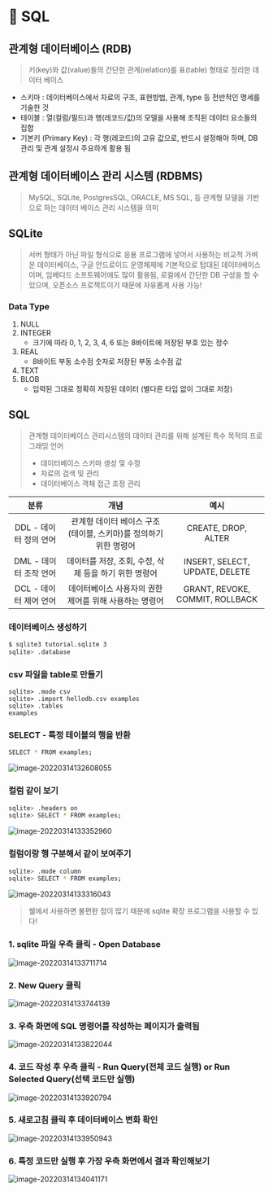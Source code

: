 # 🌱 SQL

## 관계형 데이터베이스 (RDB)

> 키(key)와 값(value)들의 간단한 관계(relation)를 표(table) 형태로 정리한 데이터 베이스

- 스키마 : 데이터베이스에서 자료의 구조, 표현방법, 관계, type 등 전반적인 명세를 기술한 것
- 테이블 : 열(컬럼/필드)과 행(레코드/값)의 모델을 사용해 조직된 데이터 요소들의 집합
- 기본키 (Primary Key) : 각 행(레코드)의 고유 값으로, 반드시 설정해야 하며, DB 관리 및 관계 설정시 주요하게 활용 됨

## 관계형 데이터베이스 관리 시스템 (RDBMS)

> MySQL, SQLite, PostgresSQL, ORACLE, MS SQL, 등 관계형 모델을 기반으로 하는 데이터 베이스 관리 시스템을 의미

## SQLite

> 서버 형태가 아닌 파일 형식으로 응용 프로그램에 넣어서 사용하는 비교적 가벼운 데이터베이스, 구글 안드로이드 운영체제에 기본적으로 탑대된 데이터베이스이며, 임베디드 소프트웨어에도 많이 활용됨, 로컬에서 간단한 DB 구성을 할 수 있으며, 오픈소스 프로젝트이기 때문에 자유롭게 사용 가능!

### Data Type

1. NULL
2. INTEGER
   - 크기에 따라 0, 1, 2, 3, 4, 6 또는 8바이트에 저장된 부호 있는 정수
3. REAL
   - 8바이트 부동 소수점 숫자로 저장된 부동 소수점 값
4. TEXT
5. BLOB
   - 입력된 그대로 정확히 저장된 데이터 (별다른 타입 없이 그대로 저장)



## SQL

> 관계형 데이터베이스 관리시스템의 데이터 관리를 위해 설계된 특수 목적의 프로그래밍 언어
>
> - 데이터베이스 스키마 생성 및 수정
> - 자료의 검색 및 관리
> - 데이터베이스 객체 접근 조정 관리

|          분류          |                             개념                             |              예시               |
| :--------------------: | :----------------------------------------------------------: | :-----------------------------: |
| DDL - 데이터 정의 언어 | 관계형 데이터 베이스 구조(테이블, 스키마)를 정의하기 위한 명령어 |       CREATE, DROP, ALTER       |
| DML - 데이터 조작 언어 |    데이터를 저장, 조회, 수정, 삭제 등을 하기 위한 명령어     | INSERT, SELECT, UPDATE, DELETE  |
| DCL - 데이터 제어 언어 |    데이터베이스 사용자의 권한 제어를 위해 사용하는 명령어    | GRANT, REVOKE, COMMIT, ROLLBACK |

### 데이터베이스 생성하기

```BASH
$ sqlite3 tutorial.sqlite 3
sqlite> .database
```

### csv 파일을 table로 만들기

```bahse
sqlite> .mode csv
sqlite> .import hellodb.csv examples
sqlite> .tables
examples
```

### SELECT - 특정 테이블의 행을 반환

```BASH
SELECT * FROM examples;
```

![image-20220314132608055](sql%20%EA%B8%B0%EC%B4%88.assets/image-20220314132608055.png)

### 컬럼 같이 보기

```bash
sqlite> .headers on
sqlite> SELECT * FROM examples;
```

![image-20220314133352960](sql%20%EA%B8%B0%EC%B4%88.assets/image-20220314133352960.png)

### 컬럼이랑 행 구분해서 같이 보여주기

```bash
sqlite> .mode column
sqlite> SELECT * FROM examples;
```

![image-20220314133316043](sql%20%EA%B8%B0%EC%B4%88.assets/image-20220314133316043.png)



> 쉘에서 사용하면 불편한 점이 많기 때문에 sqlite 확장 프로그램을 사용할 수 있다!

### 1. sqlite 파일 우측 클릭 - Open Database

![image-20220314133711714](sql%20%EA%B8%B0%EC%B4%88.assets/image-20220314133711714.png)

### 2. New Query 클릭

![image-20220314133744139](sql%20%EA%B8%B0%EC%B4%88.assets/image-20220314133744139.png)

### 3. 우측 화면에 SQL 명령어를 작성하는 페이지가 출력됨

![image-20220314133822044](sql%20%EA%B8%B0%EC%B4%88.assets/image-20220314133822044.png)

### 4. 코드 작성 후 우측 클릭 - Run Query(전체 코드 실행) or Run Selected Query(선택 코드만 실행)

![image-20220314133920794](sql%20%EA%B8%B0%EC%B4%88.assets/image-20220314133920794.png)

### 5. 새로고침 클릭 후 데이터베이스 변화 확인

![image-20220314133950943](sql%20%EA%B8%B0%EC%B4%88.assets/image-20220314133950943.png)

### 6. 특정 코드만 실행 후 가장 우측 화면에서 결과 확인해보기

![image-20220314134041171](sql%20%EA%B8%B0%EC%B4%88.assets/image-20220314134041171.png)